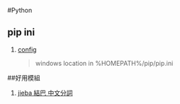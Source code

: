 #Python

## pip ini
1. [config](pip.ini)

    > windows location in %HOMEPATH%/pip/pip.ini

##好用模組
1. [jieba 結巴 中文分詞](https://github.com/fxsjy/jieba)
